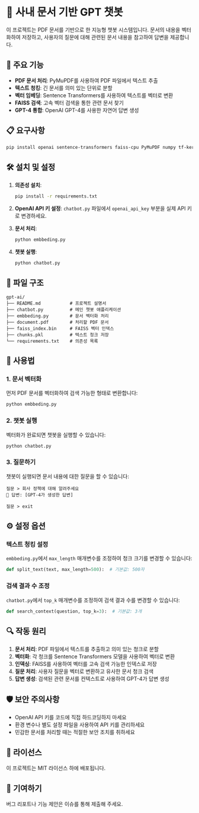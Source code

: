 # 📄 사내 문서 기반 GPT 챗봇

이 프로젝트는 PDF 문서를 기반으로 한 지능형 챗봇 시스템입니다. 문서의 내용을 벡터화하여 저장하고, 사용자의 질문에 대해 관련된 문서 내용을 참고하여 답변을 제공합니다.

## 🚀 주요 기능

- **PDF 문서 처리**: PyMuPDF를 사용하여 PDF 파일에서 텍스트 추출
- **텍스트 청킹**: 긴 문서를 의미 있는 단위로 분할
- **벡터 임베딩**: Sentence Transformers를 사용하여 텍스트를 벡터로 변환
- **FAISS 검색**: 고속 벡터 검색을 통한 관련 문서 찾기
- **GPT-4 통합**: OpenAI GPT-4를 사용한 자연어 답변 생성

## 📋 요구사항

```bash
pip install openai sentence-transformers faiss-cpu PyMuPDF numpy tf-keras
```

## 🛠️ 설치 및 설정

1. **의존성 설치**:
   ```bash
   pip install -r requirements.txt
   ```

2. **OpenAI API 키 설정**:
   `chatbot.py` 파일에서 `openai_api_key` 부분을 실제 API 키로 변경하세요.

3. **문서 처리**:
   ```bash
   python embbeding.py
   ```

4. **챗봇 실행**:
   ```bash
   python chatbot.py
   ```

## 📁 파일 구조

```
gpt-ai/
├── README.md           # 프로젝트 설명서
├── chatbot.py          # 메인 챗봇 애플리케이션
├── embbeding.py        # 문서 벡터화 처리
├── document.pdf        # 처리할 PDF 문서
├── faiss_index.bin     # FAISS 벡터 인덱스
├── chunks.pkl          # 텍스트 청크 저장
└── requirements.txt    # 의존성 목록
```

## 🔧 사용법

### 1. 문서 벡터화
먼저 PDF 문서를 벡터화하여 검색 가능한 형태로 변환합니다:

```bash
python embbeding.py
```

### 2. 챗봇 실행
벡터화가 완료되면 챗봇을 실행할 수 있습니다:

```bash
python chatbot.py
```

### 3. 질문하기
챗봇이 실행되면 문서 내용에 대한 질문을 할 수 있습니다:

```
질문 > 회사 정책에 대해 알려주세요
💬 답변: [GPT-4가 생성한 답변]

질문 > exit
```

## ⚙️ 설정 옵션

### 텍스트 청킹 설정
`embbeding.py`에서 `max_length` 매개변수를 조정하여 청크 크기를 변경할 수 있습니다:

```python
def split_text(text, max_length=500):  # 기본값: 500자
```

### 검색 결과 수 조정
`chatbot.py`에서 `top_k` 매개변수를 조정하여 검색 결과 수를 변경할 수 있습니다:

```python
def search_context(question, top_k=3):  # 기본값: 3개
```

## 🔍 작동 원리

1. **문서 처리**: PDF 파일에서 텍스트를 추출하고 의미 있는 청크로 분할
2. **벡터화**: 각 청크를 Sentence Transformers 모델을 사용하여 벡터로 변환
3. **인덱싱**: FAISS를 사용하여 벡터를 고속 검색 가능한 인덱스로 저장
4. **질문 처리**: 사용자 질문을 벡터로 변환하고 유사한 문서 청크 검색
5. **답변 생성**: 검색된 관련 문서를 컨텍스트로 사용하여 GPT-4가 답변 생성

## 🛡️ 보안 주의사항

- OpenAI API 키를 코드에 직접 하드코딩하지 마세요
- 환경 변수나 별도 설정 파일을 사용하여 API 키를 관리하세요
- 민감한 문서를 처리할 때는 적절한 보안 조치를 취하세요

## 📝 라이선스

이 프로젝트는 MIT 라이선스 하에 배포됩니다.

## 🤝 기여하기

버그 리포트나 기능 제안은 이슈를 통해 제출해 주세요.
